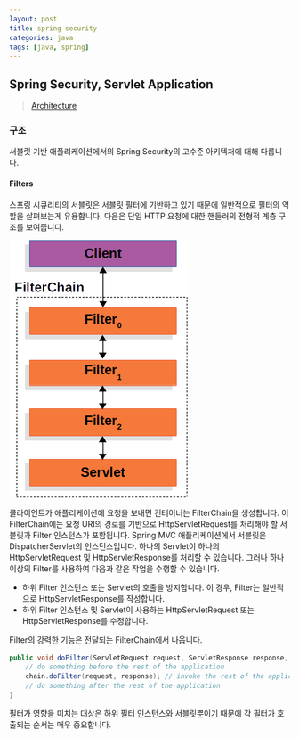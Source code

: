 ```yaml
---
layout: post
title: spring security
categories: java
tags: [java, spring]
---
```


## Spring Security, Servlet Application

> [Architecture](https://docs.spring.io/spring-security/reference/servlet/architecture.html)

### 구조

서블릿 기반 애플리케이션에서의 Spring Security의 고수준 아키텍처에 대해 다룹니다.

#### Filters

스프링 시큐리티의 서블릿은 서블릿 필터에 기반하고 있기 때문에 일반적으로 필터의 역할을 살펴보는게 유용합니다. 다음은 단일 HTTP 요청에 대한 핸들러의 전형적 계층 구조를 보여줍니다.

![](/image/filterchain.png)

클라이언트가 애플리케이션에 요청을 보내면 컨테이너는 FilterChain을 생성합니다. 이 FilterChain에는 요청 URI의 경로를 기반으로 HttpServletRequest를 처리해야 할 서블릿과 Filter 인스턴스가 포함됩니다. Spring MVC 애플리케이션에서 서블릿은 DispatcherServlet의 인스턴스입니다. 하나의 Servlet이 하나의 HttpServletRequest 및 HttpServletResponse를 처리할 수 있습니다. 그러나 하나 이상의 Filter를 사용하여 다음과 같은 작업을 수행할 수 있습니다.

- 하위 Filter 인스턴스 또는 Servlet의 호출을 방지합니다. 이 경우, Filter는 일반적으로 HttpServletResponse를 작성합니다.
- 하위 Filter 인스턴스 및 Servlet이 사용하는 HttpServletRequest 또는 HttpServletResponse를 수정합니다.

Filter의 강력한 기능은 전달되는 FilterChain에서 나옵니다.

```java
public void doFilter(ServletRequest request, ServletResponse response, FilterChain chain) {
	// do something before the rest of the application
    chain.doFilter(request, response); // invoke the rest of the application
    // do something after the rest of the application
}
```

필터가 영향을 미치는 대상은 하위 필터 인스턴스와 서블릿뿐이기 때문에 각 필터가 호출되는 순서는 매우 중요합니다.
